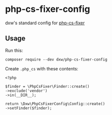 # php-cs-fixer-config

dxw's standard config for [php-cs-fixer](https://github.com/FriendsOfPHP/PHP-CS-Fixer)

## Usage

Run this:

```
composer require --dev dxw/php-cs-fixer-config
```

Create `.php_cs` with these contents:

```
<?php

$finder = \PhpCsFixer\Finder::create()
->exclude('vendor')
->in(__DIR__);

return \Dxw\PhpCsFixerConfig\Config::create()
->setFinder($finder);
```
